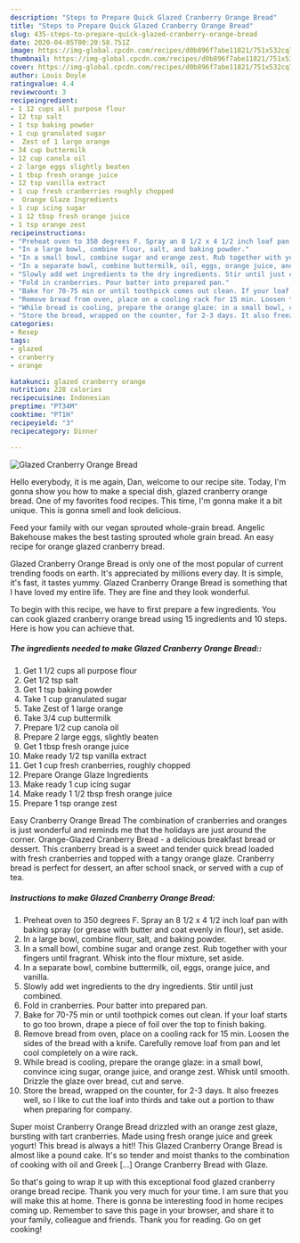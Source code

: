 ```yaml
---
description: "Steps to Prepare Quick Glazed Cranberry Orange Bread"
title: "Steps to Prepare Quick Glazed Cranberry Orange Bread"
slug: 435-steps-to-prepare-quick-glazed-cranberry-orange-bread
date: 2020-04-05T00:20:58.751Z
image: https://img-global.cpcdn.com/recipes/d0b896f7abe11821/751x532cq70/glazed-cranberry-orange-bread-recipe-main-photo.jpg
thumbnail: https://img-global.cpcdn.com/recipes/d0b896f7abe11821/751x532cq70/glazed-cranberry-orange-bread-recipe-main-photo.jpg
cover: https://img-global.cpcdn.com/recipes/d0b896f7abe11821/751x532cq70/glazed-cranberry-orange-bread-recipe-main-photo.jpg
author: Louis Doyle
ratingvalue: 4.4
reviewcount: 3
recipeingredient:
- 1 12 cups all purpose flour
- 12 tsp salt
- 1 tsp baking powder
- 1 cup granulated sugar
-  Zest of 1 large orange
- 34 cup buttermilk
- 12 cup canola oil
- 2 large eggs slightly beaten
- 1 tbsp fresh orange juice
- 12 tsp vanilla extract
- 1 cup fresh cranberries roughly chopped
-  Orange Glaze Ingredients
- 1 cup icing sugar
- 1 12 tbsp fresh orange juice
- 1 tsp orange zest
recipeinstructions:
- "Preheat oven to 350 degrees F. Spray an 8 1/2 x 4 1/2 inch loaf pan with baking spray (or grease with butter and coat evenly in flour), set aside."
- "In a large bowl, combine flour, salt, and baking powder."
- "In a small bowl, combine sugar and orange zest. Rub together with your fingers until fragrant. Whisk into the flour mixture, set aside."
- "In a separate bowl, combine buttermilk, oil, eggs, orange juice, and vanilla."
- "Slowly add wet ingredients to the dry ingredients. Stir until just combined."
- "Fold in cranberries. Pour batter into prepared pan."
- "Bake for 70-75 min or until toothpick comes out clean. If your loaf starts to go too brown, drape a piece of foil over the top to finish baking."
- "Remove bread from oven, place on a cooling rack for 15 min. Loosen the sides of the bread with a knife. Carefully remove loaf from pan and let cool completely on a wire rack."
- "While bread is cooling, prepare the orange glaze: in a small bowl, convince icing sugar, orange juice, and orange zest. Whisk until smooth. Drizzle the glaze over bread, cut and serve."
- "Store the bread, wrapped on the counter, for 2-3 days. It also freezes well, so I like to cut the loaf into thirds and take out a portion to thaw when preparing for company."
categories:
- Resep
tags:
- glazed
- cranberry
- orange

katakunci: glazed cranberry orange
nutrition: 228 calories
recipecuisine: Indonesian
preptime: "PT34M"
cooktime: "PT1H"
recipeyield: "3"
recipecategory: Dinner

---
```



![Glazed Cranberry Orange Bread](https://img-global.cpcdn.com/recipes/d0b896f7abe11821/751x532cq70/glazed-cranberry-orange-bread-recipe-main-photo.jpg)

Hello everybody, it is me again, Dan, welcome to our recipe site. Today, I'm gonna show you how to make a special dish, glazed cranberry orange bread. One of my favorites food recipes. This time, I'm gonna make it a bit unique. This is gonna smell and look delicious.

Feed your family with our vegan sprouted whole-grain bread. Angelic Bakehouse makes the best tasting sprouted whole grain bread. An easy recipe for orange glazed cranberry bread.

Glazed Cranberry Orange Bread is only one of the most popular of current trending foods on earth. It's appreciated by millions every day. It is simple, it's fast, it tastes yummy. Glazed Cranberry Orange Bread is something that I have loved my entire life. They are fine and they look wonderful.


To begin with this recipe, we have to first prepare a few ingredients. You can cook glazed cranberry orange bread using 15 ingredients and 10 steps. Here is how you can achieve that.

##### The ingredients needed to make Glazed Cranberry Orange Bread::

1. Get 1 1/2 cups all purpose flour
1. Get 1/2 tsp salt
1. Get 1 tsp baking powder
1. Take 1 cup granulated sugar
1. Take  Zest of 1 large orange
1. Take 3/4 cup buttermilk
1. Prepare 1/2 cup canola oil
1. Prepare 2 large eggs, slightly beaten
1. Get 1 tbsp fresh orange juice
1. Make ready 1/2 tsp vanilla extract
1. Get 1 cup fresh cranberries, roughly chopped
1. Prepare  Orange Glaze Ingredients
1. Make ready 1 cup icing sugar
1. Make ready 1 1/2 tbsp fresh orange juice
1. Prepare 1 tsp orange zest


Easy Cranberry Orange Bread The combination of cranberries and oranges is just wonderful and reminds me that the holidays are just around the corner. Orange-Glazed Cranberry Bread - a delicious breakfast bread or dessert. This cranberry bread is a sweet and tender quick bread loaded with fresh cranberries and topped with a tangy orange glaze. Cranberry bread is perfect for dessert, an after school snack, or served with a cup of tea. 

##### Instructions to make Glazed Cranberry Orange Bread:

1. Preheat oven to 350 degrees F. Spray an 8 1/2 x 4 1/2 inch loaf pan with baking spray (or grease with butter and coat evenly in flour), set aside.
1. In a large bowl, combine flour, salt, and baking powder.
1. In a small bowl, combine sugar and orange zest. Rub together with your fingers until fragrant. Whisk into the flour mixture, set aside.
1. In a separate bowl, combine buttermilk, oil, eggs, orange juice, and vanilla.
1. Slowly add wet ingredients to the dry ingredients. Stir until just combined.
1. Fold in cranberries. Pour batter into prepared pan.
1. Bake for 70-75 min or until toothpick comes out clean. If your loaf starts to go too brown, drape a piece of foil over the top to finish baking.
1. Remove bread from oven, place on a cooling rack for 15 min. Loosen the sides of the bread with a knife. Carefully remove loaf from pan and let cool completely on a wire rack.
1. While bread is cooling, prepare the orange glaze: in a small bowl, convince icing sugar, orange juice, and orange zest. Whisk until smooth. Drizzle the glaze over bread, cut and serve.
1. Store the bread, wrapped on the counter, for 2-3 days. It also freezes well, so I like to cut the loaf into thirds and take out a portion to thaw when preparing for company.


Super moist Cranberry Orange Bread drizzled with an orange zest glaze, bursting with tart cranberries. Made using fresh orange juice and greek yogurt! This bread is always a hit!! This Glazed Cranberry Orange Bread is almost like a pound cake. It&#39;s so tender and moist thanks to the combination of cooking with oil and Greek […] Orange Cranberry Bread with Glaze. 

So that's going to wrap it up with this exceptional food glazed cranberry orange bread recipe. Thank you very much for your time. I am sure that you will make this at home. There is gonna be interesting food in home recipes coming up. Remember to save this page in your browser, and share it to your family, colleague and friends. Thank you for reading. Go on get cooking!
